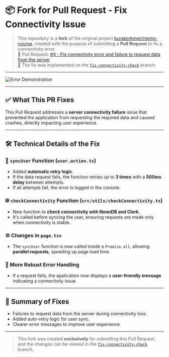 # 📦 Fork for Pull Request - Fix Connectivity Issue

> This repository is a **fork** of the original project [burakorkmez/nextjs-course](https://github.com/burakorkmez/nextjs-course), created with the purpose of submitting a **Pull Request** to fix a connectivity error.  
> 🔗 Pull Request: [#4 - Fix connectivity error and failure to request data from the server](https://github.com/burakorkmez/nextjs-course/pull/4)  
> 🌿 The fix was implemented on the [`fix-connectivity-check`](https://github.com/jhona/nextjs-course/tree/fix-connectivity-check) branch.

---

![Error Demonstration](https://private-user-images.githubusercontent.com/151602959/422135128-06631a0e-46b3-473b-a737-bc98b1813f0f.png)

---

## ✅ What This PR Fixes

This Pull Request addresses a **server connectivity failure** issue that prevented the application from requesting the required data and caused crashes, directly impacting user experience.

---

## 🛠️ Technical Details of the Fix

### 🔄 `syncUser` Function (`user.action.ts`)
- Added **automatic retry logic**.
- If the data request fails, the function retries up to **3 times** with a **500ms delay** between attempts.
- If all attempts fail, the error is logged in the console.

### 🌐 `checkConnectivity` Function (`src/utils/checkConnectivity.ts`)
- New function to **check connectivity with NeonDB and Clerk**.
- It's called before syncing the user, ensuring requests are made only when connectivity is stable.

### ⚙️ Changes in `page.tsx`
- The `syncUser` function is now called inside a `Promise.all`, allowing **parallel requests**, speeding up page load time.

### 🧹 More Robust Error Handling
- If a request fails, the application now displays a **user-friendly message** indicating a connectivity issue.

---

## 📄 Summary of Fixes

- Failures to request data from the server during connectivity loss.
- Added auto-retry logic for user sync.
- Clearer error messages to improve user experience.

---

> This fork was created **exclusively** for submitting this Pull Request, and the changes can be viewed in the [`fix-connectivity-check`](https://github.com/jhona/nextjs-course/tree/fix-connectivity-check) branch.

